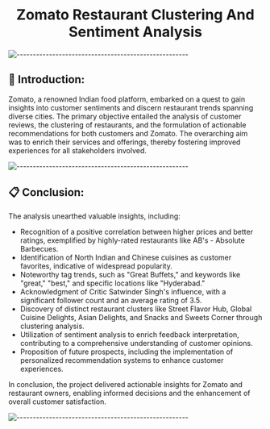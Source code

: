 <h1 align="center">Zomato Restaurant Clustering And Sentiment Analysis</h1>


![-----------------------------------------------------](https://raw.githubusercontent.com/andreasbm/readme/master/assets/lines/rainbow.png)

## 📖 Introduction:
Zomato, a renowned Indian food platform, embarked on a quest to gain insights into customer sentiments and discern restaurant trends spanning diverse cities. The primary objective entailed the analysis of customer reviews, the clustering of restaurants, and the formulation of actionable recommendations for both customers and Zomato. The overarching aim was to enrich their services and offerings, thereby fostering improved experiences for all stakeholders involved.

![-----------------------------------------------------](https://raw.githubusercontent.com/andreasbm/readme/master/assets/lines/rainbow.png)

## 📋 Conclusion:
The analysis unearthed valuable insights, including:

- Recognition of a positive correlation between higher prices and better ratings, exemplified by highly-rated restaurants like AB's - Absolute Barbecues.
- Identification of North Indian and Chinese cuisines as customer favorites, indicative of widespread popularity.
- Noteworthy tag trends, such as "Great Buffets," and keywords like "great," "best," and specific locations like "Hyderabad."
- Acknowledgment of Critic Satwinder Singh's influence, with a significant follower count and an average rating of 3.5.
- Discovery of distinct restaurant clusters like Street Flavor Hub, Global Cuisine Delights, Asian Delights, and Snacks and Sweets Corner through clustering analysis.
- Utilization of sentiment analysis to enrich feedback interpretation, contributing to a comprehensive understanding of customer opinions.
- Proposition of future prospects, including the implementation of personalized recommendation systems to enhance customer experiences.

In conclusion, the project delivered actionable insights for Zomato and restaurant owners, enabling informed decisions and the enhancement of overall customer satisfaction.

![-----------------------------------------------------](https://raw.githubusercontent.com/andreasbm/readme/master/assets/lines/rainbow.png)
